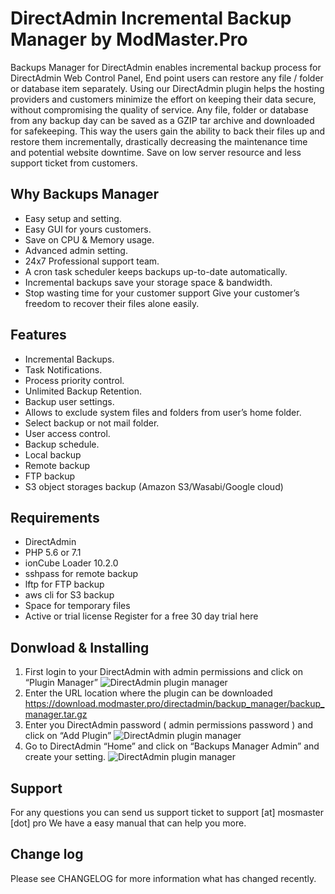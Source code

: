 # DirectAdmin Incremental Backup Manager by ModMaster.Pro
Backups Manager for DirectAdmin enables incremental backup process for DirectAdmin Web Control Panel, End point users can restore any file / folder or database item separately.
Using our DirectAdmin plugin helps the hosting providers and customers minimize the effort on keeping their data secure, without compromising the quality of service. Any file, folder or database from any backup day can be saved as a GZIP tar archive and downloaded for safekeeping.
This way the users gain the ability to back their files up and restore them incrementally, drastically decreasing the maintenance time and potential website downtime.
Save on low server resource and less support ticket from customers.

## Why Backups Manager
  * Easy setup and setting.
  * Easy GUI for yours customers.
  * Save on CPU & Memory usage.
  * Advanced admin setting.
  * 24x7 Professional support team.
  * A cron task scheduler keeps backups up-to-date automatically.
  * Incremental backups save your storage space & bandwidth.
  * Stop wasting time for your customer support Give your customer’s freedom to recover their files alone easily.

## Features
  * Incremental Backups.
  * Task Notifications.
  * Process priority control.
  * Unlimited Backup Retention.
  * Backup user settings.
  * Allows to exclude system files and folders from user’s home folder.
  * Select backup or not mail folder.
  * User access control.
  * Backup schedule.
  * Local backup
  * Remote backup
  * FTP backup
  * S3 object storages backup (Amazon S3/Wasabi/Google cloud)

## Requirements
  * DirectAdmin
  * PHP 5.6 or 7.1
  * ionCube Loader 10.2.0
  * sshpass for remote backup
  * lftp for FTP backup
  * aws cli for S3 backup
  * Space for temporary files
  * Active or trial license Register for a free 30 day trial here

## Donwload & Installing
1. First login to your DirectAdmin with admin permissions and click on “Plugin Manager”
![DirectAdmin plugin manager](https://download.modmaster.pro/directadmin/backup_manager/images/DirectAdminPluginManager.png)
2. Enter the URL location where the plugin can be downloaded
https://download.modmaster.pro/directadmin/backup_manager/backup_manager.tar.gz
3. Enter you DirectAdmin password ( admin permissions password ) and click on “Add Plugin”
![DirectAdmin plugin manager](https://download.modmaster.pro/directadmin/backup_manager/images/DirectAdminPluginManagerEnterData.png)
4. Go to DirectAdmin “Home” and click on “Backups Manager Admin” and create your setting.
![DirectAdmin plugin manager](https://download.modmaster.pro/directadmin/backup_manager/images/DirectAdminHomeNew.png)

## Support
For any questions you can send us support ticket to support [at] mosmaster [dot] pro
We have a easy manual that can help you more.

## Change log
Please see CHANGELOG for more information what has changed recently.
